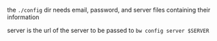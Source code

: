the `./config` dir needs email, password, and server files containing their information

server is the url of the server to be passed to `bw config server $SERVER`
